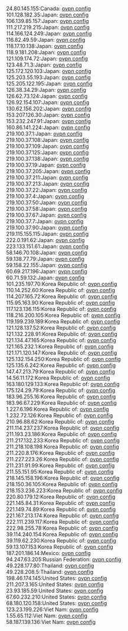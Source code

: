 24.80.145.155:Canada: [ovpn config](vpn/24_80_145_155.ovpn)  
101.128.182.35:Japan: [ovpn config](vpn/101_128_182_35.ovpn)  
106.139.85.157:Japan: [ovpn config](vpn/106_139_85_157.ovpn)  
111.217.219.215:Japan: [ovpn config](vpn/111_217_219_215.ovpn)  
114.166.124.249:Japan: [ovpn config](vpn/114_166_124_249.ovpn)  
116.82.49.59:Japan: [ovpn config](vpn/116_82_49_59.ovpn)  
118.17.10.138:Japan: [ovpn config](vpn/118_17_10_138.ovpn)  
118.9.181.208:Japan: [ovpn config](vpn/118_9_181_208.ovpn)  
121.109.174.72:Japan: [ovpn config](vpn/121_109_174_72.ovpn)  
123.48.71.3:Japan: [ovpn config](vpn/123_48_71_3.ovpn)  
125.172.120.103:Japan: [ovpn config](vpn/125_172_120_103.ovpn)  
125.203.55.193:Japan: [ovpn config](vpn/125_203_55_193.ovpn)  
125.205.122.195:Japan: [ovpn config](vpn/125_205_122_195.ovpn)  
126.38.34.29:Japan: [ovpn config](vpn/126_38_34_29.ovpn)  
126.62.73.124:Japan: [ovpn config](vpn/126_62_73_124.ovpn)  
126.92.154.107:Japan: [ovpn config](vpn/126_92_154_107.ovpn)  
130.62.156.202:Japan: [ovpn config](vpn/130_62_156_202.ovpn)  
153.207.126.30:Japan: [ovpn config](vpn/153_207_126_30.ovpn)  
153.232.247.91:Japan: [ovpn config](vpn/153_232_247_91.ovpn)  
160.86.141.224:Japan: [ovpn config](vpn/160_86_141_224.ovpn)  
219.100.37.1:Japan: [ovpn config](vpn/219_100_37_1.ovpn)  
219.100.37.108:Japan: [ovpn config](vpn/219_100_37_108.ovpn)  
219.100.37.109:Japan: [ovpn config](vpn/219_100_37_109.ovpn)  
219.100.37.125:Japan: [ovpn config](vpn/219_100_37_125.ovpn)  
219.100.37.138:Japan: [ovpn config](vpn/219_100_37_138.ovpn)  
219.100.37.19:Japan: [ovpn config](vpn/219_100_37_19.ovpn)  
219.100.37.205:Japan: [ovpn config](vpn/219_100_37_205.ovpn)  
219.100.37.211:Japan: [ovpn config](vpn/219_100_37_211.ovpn)  
219.100.37.213:Japan: [ovpn config](vpn/219_100_37_213.ovpn)  
219.100.37.22:Japan: [ovpn config](vpn/219_100_37_22.ovpn)  
219.100.37.4:Japan: [ovpn config](vpn/219_100_37_4.ovpn)  
219.100.37.50:Japan: [ovpn config](vpn/219_100_37_50.ovpn)  
219.100.37.58:Japan: [ovpn config](vpn/219_100_37_58.ovpn)  
219.100.37.67:Japan: [ovpn config](vpn/219_100_37_67.ovpn)  
219.100.37.7:Japan: [ovpn config](vpn/219_100_37_7.ovpn)  
219.100.37.90:Japan: [ovpn config](vpn/219_100_37_90.ovpn)  
219.115.155.115:Japan: [ovpn config](vpn/219_115_155_115.ovpn)  
222.0.191.62:Japan: [ovpn config](vpn/222_0_191_62.ovpn)  
223.133.151.61:Japan: [ovpn config](vpn/223_133_151_61.ovpn)  
58.146.70.108:Japan: [ovpn config](vpn/58_146_70_108.ovpn)  
59.138.77.79:Japan: [ovpn config](vpn/59_138_77_79.ovpn)  
59.158.22.155:Japan: [ovpn config](vpn/59_158_22_155.ovpn)  
60.69.217.196:Japan: [ovpn config](vpn/60_69_217_196.ovpn)  
60.71.59.132:Japan: [ovpn config](vpn/60_71_59_132.ovpn)  
101.235.197.70:Korea Republic of: [ovpn config](vpn/101_235_197_70.ovpn)  
110.14.252.60:Korea Republic of: [ovpn config](vpn/110_14_252_60.ovpn)  
114.207.165.72:Korea Republic of: [ovpn config](vpn/114_207_165_72.ovpn)  
115.95.163.90:Korea Republic of: [ovpn config](vpn/115_95_163_90.ovpn)  
117.123.136.115:Korea Republic of: [ovpn config](vpn/117_123_136_115.ovpn)  
118.216.200.105:Korea Republic of: [ovpn config](vpn/118_216_200_105.ovpn)  
119.199.239.189:Korea Republic of: [ovpn config](vpn/119_199_239_189.ovpn)  
121.128.137.52:Korea Republic of: [ovpn config](vpn/121_128_137_52.ovpn)  
121.132.228.91:Korea Republic of: [ovpn config](vpn/121_132_228_91.ovpn)  
121.134.47.165:Korea Republic of: [ovpn config](vpn/121_134_47_165.ovpn)  
121.165.232.1:Korea Republic of: [ovpn config](vpn/121_165_232_1.ovpn)  
121.171.120.147:Korea Republic of: [ovpn config](vpn/121_171_120_147.ovpn)  
125.132.154.250:Korea Republic of: [ovpn config](vpn/125_132_154_250.ovpn)  
125.135.6.242:Korea Republic of: [ovpn config](vpn/125_135_6_242.ovpn)  
147.47.213.79:Korea Republic of: [ovpn config](vpn/147_47_213_79.ovpn)  
14.56.11.172:Korea Republic of: [ovpn config](vpn/14_56_11_172.ovpn)  
163.180.129.133:Korea Republic of: [ovpn config](vpn/163_180_129_133.ovpn)  
175.124.29.79:Korea Republic of: [ovpn config](vpn/175_124_29_79.ovpn)  
183.96.255.16:Korea Republic of: [ovpn config](vpn/183_96_255_16.ovpn)  
183.96.67.229:Korea Republic of: [ovpn config](vpn/183_96_67_229.ovpn)  
1.227.6.196:Korea Republic of: [ovpn config](vpn/1_227_6_196.ovpn)  
1.232.72.126:Korea Republic of: [ovpn config](vpn/1_232_72_126.ovpn)  
210.96.88.62:Korea Republic of: [ovpn config](vpn/210_96_88_62.ovpn)  
211.114.237.237:Korea Republic of: [ovpn config](vpn/211_114_237_237.ovpn)  
211.193.23.186:Korea Republic of: [ovpn config](vpn/211_193_23_186.ovpn)  
211.217.132.233:Korea Republic of: [ovpn config](vpn/211_217_132_233.ovpn)  
211.218.108.198:Korea Republic of: [ovpn config](vpn/211_218_108_198.ovpn)  
211.220.8.176:Korea Republic of: [ovpn config](vpn/211_220_8_176.ovpn)  
211.227.223.26:Korea Republic of: [ovpn config](vpn/211_227_223_26.ovpn)  
211.231.91.99:Korea Republic of: [ovpn config](vpn/211_231_91_99.ovpn)  
211.55.151.95:Korea Republic of: [ovpn config](vpn/211_55_151_95.ovpn)  
218.145.158.196:Korea Republic of: [ovpn config](vpn/218_145_158_196.ovpn)  
218.150.36.105:Korea Republic of: [ovpn config](vpn/218_150_36_105.ovpn)  
218.153.236.223:Korea Republic of: [ovpn config](vpn/218_153_236_223.ovpn)  
220.80.179.12:Korea Republic of: [ovpn config](vpn/220_80_179_12.ovpn)  
221.145.84.31:Korea Republic of: [ovpn config](vpn/221_145_84_31.ovpn)  
221.149.74.89:Korea Republic of: [ovpn config](vpn/221_149_74_89.ovpn)  
221.167.213.174:Korea Republic of: [ovpn config](vpn/221_167_213_174.ovpn)  
222.111.239.117:Korea Republic of: [ovpn config](vpn/222_111_239_117.ovpn)  
222.98.255.78:Korea Republic of: [ovpn config](vpn/222_98_255_78.ovpn)  
39.114.240.154:Korea Republic of: [ovpn config](vpn/39_114_240_154.ovpn)  
39.119.62.230:Korea Republic of: [ovpn config](vpn/39_119_62_230.ovpn)  
59.13.107.153:Korea Republic of: [ovpn config](vpn/59_13_107_153.ovpn)  
187.201.186.14:Mexico: [ovpn config](vpn/187_201_186_14.ovpn)  
94.247.63.205:Russian Federation: [ovpn config](vpn/94_247_63_205.ovpn)  
49.228.177.80:Thailand: [ovpn config](vpn/49_228_177_80.ovpn)  
49.228.208.5:Thailand: [ovpn config](vpn/49_228_208_5.ovpn)  
198.46.174.145:United States: [ovpn config](vpn/198_46_174_145.ovpn)  
211.207.3.165:United States: [ovpn config](vpn/211_207_3_165.ovpn)  
23.93.185.59:United States: [ovpn config](vpn/23_93_185_59.ovpn)  
67.60.232.210:United States: [ovpn config](vpn/67_60_232_210.ovpn)  
68.180.120.158:United States: [ovpn config](vpn/68_180_120_158.ovpn)  
123.23.199.226:Viet Nam: [ovpn config](vpn/123_23_199_226.ovpn)  
1.55.65.112:Viet Nam: [ovpn config](vpn/1_55_65_112.ovpn)  
58.187.139.136:Viet Nam: [ovpn config](vpn/58_187_139_136.ovpn)  
